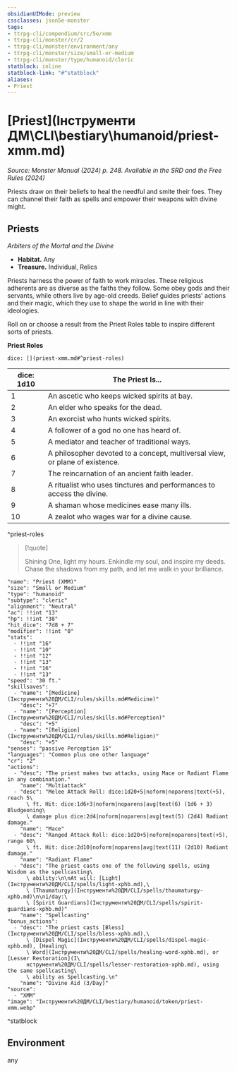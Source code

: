 ```yaml
---
obsidianUIMode: preview
cssclasses: json5e-monster
tags:
- ttrpg-cli/compendium/src/5e/xmm
- ttrpg-cli/monster/cr/2
- ttrpg-cli/monster/environment/any
- ttrpg-cli/monster/size/small-or-medium
- ttrpg-cli/monster/type/humanoid/cleric
statblock: inline
statblock-link: "#^statblock"
aliases:
- Priest
---
```

# [Priest](Інструменти ДМ\CLI\bestiary\humanoid/priest-xmm.md)
*Source: Monster Manual (2024) p. 248. Available in the <span title='Systems Reference Document (5.2)'>SRD</span> and the Free Rules (2024)*  

Priests draw on their beliefs to heal the needful and smite their foes. They can channel their faith as spells and empower their weapons with divine might.

## Priests

*Arbiters of the Mortal and the Divine*

- **Habitat.** Any  
- **Treasure.** Individual, Relics  

Priests harness the power of faith to work miracles. These religious adherents are as diverse as the faiths they follow. Some obey gods and their servants, while others live by age-old creeds. Belief guides priests' actions and their magic, which they use to shape the world in line with their ideologies.

Roll on or choose a result from the Priest Roles table to inspire different sorts of priests.

**Priest Roles**

`dice: [](priest-xmm.md#^priest-roles)`

| dice: 1d10 | The Priest Is... |
|------------|------------------|
| 1 | An ascetic who keeps wicked spirits at bay. |
| 2 | An elder who speaks for the dead. |
| 3 | An exorcist who hunts wicked spirits. |
| 4 | A follower of a god no one has heard of. |
| 5 | A mediator and teacher of traditional ways. |
| 6 | A philosopher devoted to a concept, multiversal view, or plane of existence. |
| 7 | The reincarnation of an ancient faith leader. |
| 8 | A ritualist who uses tinctures and performances to access the divine. |
| 9 | A shaman whose medicines ease many ills. |
| 10 | A zealot who wages war for a divine cause. |
^priest-roles

> [!quote]  
> 
> Shining One, light my hours. Enkindle my soul, and inspire my deeds. Chase the shadows from my path, and let me walk in your brilliance.


```statblock
"name": "Priest (XMM)"
"size": "Small or Medium"
"type": "humanoid"
"subtype": "cleric"
"alignment": "Neutral"
"ac": !!int "13"
"hp": !!int "38"
"hit_dice": "7d8 + 7"
"modifier": !!int "0"
"stats":
  - !!int "16"
  - !!int "10"
  - !!int "12"
  - !!int "13"
  - !!int "16"
  - !!int "13"
"speed": "30 ft."
"skillsaves":
  - "name": "[Medicine](Інструменти%20ДМ/CLI/rules/skills.md#Medicine)"
    "desc": "+7"
  - "name": "[Perception](Інструменти%20ДМ/CLI/rules/skills.md#Perception)"
    "desc": "+5"
  - "name": "[Religion](Інструменти%20ДМ/CLI/rules/skills.md#Religion)"
    "desc": "+5"
"senses": "passive Perception 15"
"languages": "Common plus one other language"
"cr": "2"
"actions":
  - "desc": "The priest makes two attacks, using Mace or Radiant Flame in any combination."
    "name": "Multiattack"
  - "desc": "Melee Attack Roll: dice:1d20+5|noform|noparens|text(+5), reach 5\
      \ ft. Hit: dice:1d6+3|noform|noparens|avg|text(6) (1d6 + 3) Bludgeoning\
      \ damage plus dice:2d4|noform|noparens|avg|text(5) (2d4) Radiant damage."
    "name": "Mace"
  - "desc": "Ranged Attack Roll: dice:1d20+5|noform|noparens|text(+5), range 60\
      \ ft. Hit: dice:2d10|noform|noparens|avg|text(11) (2d10) Radiant damage."
    "name": "Radiant Flame"
  - "desc": "The priest casts one of the following spells, using Wisdom as the spellcasting\
      \ ability:\n\nAt will: [Light](Інструменти%20ДМ/CLI/spells/light-xphb.md),\
      \ [Thaumaturgy](Інструменти%20ДМ/CLI/spells/thaumaturgy-xphb.md)\n\n1/day:\
      \ [Spirit Guardians](Інструменти%20ДМ/CLI/spells/spirit-guardians-xphb.md)"
    "name": "Spellcasting"
"bonus_actions":
  - "desc": "The priest casts [Bless](Інструменти%20ДМ/CLI/spells/bless-xphb.md),\
      \ [Dispel Magic](Інструменти%20ДМ/CLI/spells/dispel-magic-xphb.md), [Healing\
      \ Word](Інструменти%20ДМ/CLI/spells/healing-word-xphb.md), or [Lesser Restoration](І\
      нструменти%20ДМ/CLI/spells/lesser-restoration-xphb.md), using the same spellcasting\
      \ ability as Spellcasting.\n"
    "name": "Divine Aid (3/Day)"
"source":
  - "XMM"
"image": "Інструменти%20ДМ/CLI/bestiary/humanoid/token/priest-xmm.webp"
```
^statblock

## Environment

any